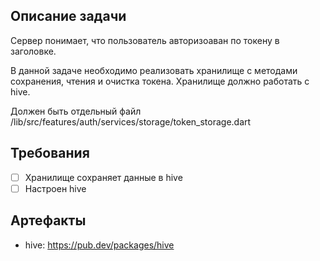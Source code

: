 ## Описание задачи

Сервер понимает, что пользователь авторизоаван по токену в заголовке.

В данной задаче необходимо реализовать хранилище с методами сохранения, чтения и очистка токена. Хранилище должно работать с hive.

Должен быть отдельный файл /lib/src/features/auth/services/storage/token_storage.dart

## Требования

* [ ] Хранилище сохраняет данные в hive
* [ ] Настроен hive

## Артефакты

- hive: https://pub.dev/packages/hive

 